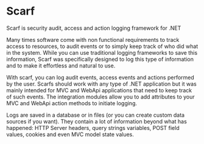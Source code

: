 Scarf
=====
Scarf is security audit, access and action logging framework for .NET

Many times software come with non functional requirements to track access to resources, to audit events or to simply keep track of who did what in the system. While you can use traditional logging frameworks to save this information, Scarf was specifically designed to log this type of information and to make it effortless and natural to use.

With scarf, you can log audit events, access events and actions performed by the user. Scarfs should work with any type of .NET application but it was mainly intended for MVC and WebApi applications that need to keep track of such events. The integration modules allow you to add attributes to your MVC and WebApi action methods to initiate logging.

Logs are saved in a database or in files (or you can create custom data sources if you want). They contain a lot of information beyond what has happened: HTTP Server headers, query strings variables, POST field values, cookies and even MVC model state values.